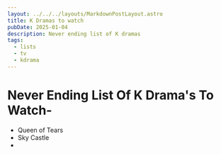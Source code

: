 ```yaml
---
layout: ../../../layouts/MarkdownPostLayout.astro
title: K Dramas to watch
pubDate: 2025-01-04
description: Never ending list of K dramas
tags:
  - lists
  - tv
  - kdrama
---
```

# Never Ending List Of K Drama's To Watch-

- Queen of Tears
- Sky Castle
- 
